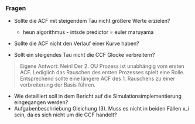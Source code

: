 ### Fragen
- Sollte die ACF mit steigendem Tau nicht größere Werte erzielen?
    - heun algorithmus - intsde predictor = euler maruyama
- Sollte die ACF nicht den Verlauf einer Kurve haben?

- Sollt ein steigendes Tau nicht die CCF Glocke verbreitern?
> Eigene Antwort: Nein! Der 2. OU Prozess ist unabhängig vom ersten ACF. Lediglich das Rauschen des ersten Prozesses spielt eine Rolle. Entsprechend sollte eine längere ACF des 1. Rauschens zu einer verbreiterung der Basis führen.

- Wie detailliert soll in dem Bericht auf die Simulationsimplementierung eingegangen werden?
- Aufgabenbeschriebung Gleichung (3). Muss es nicht in beiden Fällen x_i sein, da es sich nicht um die CCF handelt?
